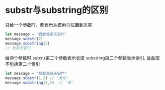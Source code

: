 # substr与substring的区别

只给一个参数时，都表示从该索引位置到末尾
```javascript
let message = "我爱北京天安门"
message.substr(2)
message.substring(2)
// 北京天安门
```
给两个参数时
substr第二个参数表示长度
substring第二个参数表示索引, 且截取不包括第二个索引
```javascript
let message = "我爱北京天安门"
message.substr(1,2) // "爱北"
message.substring(1,2)  // "爱"
```


